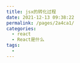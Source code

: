 ```yaml
---
title: jsx的转化过程
date: 2021-12-13 09:38:22
permalink: /pages/2a4ca1/
categories:
  - react
  - React是什么
tags:
  - 
---
```

